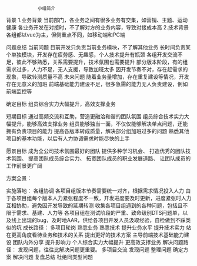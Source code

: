 				小组简介
背景
1.业务背景
	当前部门，各业务之间有很多业务有交集，如营销、主题、运动健康
	各业务开发在对接时，不了解对方的业务内容，导致对接成本高
2.技术背景
	各组都以vue为主，但侧重点不同，如移动端和PC端

问题总结
当前问题
	目前开发只负责当前业务模块，不了解其他业务
	长时间负责某个单独模块，开发存在疲劳感、无趣感，个人技术提升有瓶颈
	各组开发交流不足，彼此不够熟悉，关系需要提升，技术氛围也需要提升
	部分版本阶段，有的组需求过多，人力不足，无人支援，导致加班太多
	因开发节奏不对，存在赶需求的现象，导致转测质量不高
未来问题
	随着业务量增加，存在重复建设等情况，开发存在无意义的加班
	前端基础能力建设不足，很多急需的能力无人负责建设，例如前端监控等

确定目标
组员综合实力大幅提升，高效支撑业务

短期目标
	通过高频交流和互助，营造更融洽和谐的团队氛围
	组员综合技术实力大幅提升，能够高效支撑业务
	组员能够独当一面，不仅仅能够解决单点问题，还能拥有负责项目的能力
	提高各版本转成质量，解决部分组加班过多的问题
	熟悉其他项目的基本功能，以后有人力协调需求时能尽快的上手

愿景目标
	成为全公司技术氛围最好的团队
	提供多种学习机会、
	打造优秀的团队技术氛围、
	提高团队成员综合实力、
	拓宽团队成员的职业发展道路、
	让团队成员的工作前景更广阔

方案全景：

实施落地：
各组协调
	各项目组版本节奏需要统一对齐，根据需求情况投入人力
	由于各项目组每个版本人力紧张程度不一致，开发进度要及时更新，进度紧张时人力互相协助，避免因开发导致的延期转测
	收集各项目组遇到的各种问题，包括且不限于需求、基建、人力等
	各项目组在测试阶段的严重、致命级别DTS问题单，以及线上出现的bug，及时地AAR，供给各项目开发人员汲取经验，自检做到不踩类似的坑
成长路径：
	多项目轮岗
	熟悉业务
	熟悉技术
	提升业务水平
	提升技术实力
	站在更高角度看待业务和技术的关系
	提出更好的技术方案
	主导前端技术基础能力建设
	团队内外分享
	提升影响力
	个人综合实力大幅提升
	更高效支撑业务
解决问题路径：
发现问题，往往比解决问题更重要。
	多项目交流
	发现问题
	整理问题
	确定方案
	解决问题
	复盘总结
	杜绝同类型问题

